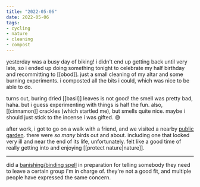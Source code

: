 ```yaml
---
title: "2022-05-06"
date: 2022-05-06
tags:
- cycling
- nature
- cleaning
- compost
---
```


yesterday was a busy day of biking! i didn't end up getting back until very late, so i ended up doing something tonight to celebrate my half birthday and recommitting to [[obod]]. just a small cleaning of my altar and some burning experiments. i composted all the bits i could, which was nice to be able to do.

turns out, buring dried [[basil]] leaves is not good! the smell was pretty bad, haha. but i guess experimenting with things is half the fun. also, [[cinnamon]] crackles (which startled me), but smells quite nice. maybe i should just stick to the incense i was gifted. 😅

after work, i got to go on a walk with a friend, and we visited a nearby [public garden](https://pixelfed.social/p/autumn/428359293623917340). there were _so many_ birds out and about. including one that looked very ill and near the end of its life, unfortunately. felt like a good time of really getting into and enjoying [[protect nature|nature]].

---

did a [banishing/binding spell](binding%20spell.md) in preparation for telling somebody they need to leave a certain group i'm in charge of. they're not a good fit, and multiple people have expressed the same concern.